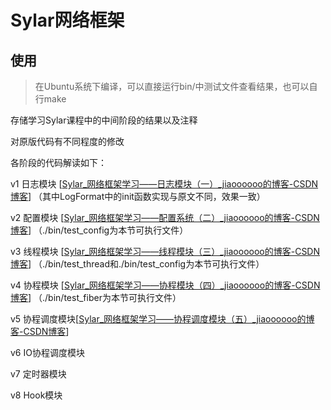# Sylar网络框架

## 使用

> 在Ubuntu系统下编译，可以直接运行bin/中测试文件查看结果，也可以自行make

存储学习Sylar课程中的中间阶段的结果以及注释

对原版代码有不同程度的修改

各阶段的代码解读如下：

v1		日志模块		[[Sylar_网络框架学习——日志模块（一）_jiaoooooo的博客-CSDN博客](https://blog.csdn.net/jiaoooooo/article/details/127548015)]		（其中LogFormat中的init函数实现与原文不同，效果一致）

v2		配置模块		[[Sylar_网络框架学习——配置系统（二）_jiaoooooo的博客-CSDN博客](https://blog.csdn.net/jiaoooooo/article/details/127671424)]		（./bin/test_config为本节可执行文件）

v3		线程模块		[[Sylar_网络框架学习——线程模块（三）_jiaoooooo的博客-CSDN博客](https://blog.csdn.net/jiaoooooo/article/details/128239236)]		（./bin/test_thread和./bin/test_config为本节可执行文件）

v4		协程模块		[[Sylar_网络框架学习——协程模块（四）_jiaoooooo的博客-CSDN博客](https://blog.csdn.net/jiaoooooo/article/details/128243325)]		（./bin/test_fiber为本节可执行文件）

v5		协程调度模块[[Sylar_网络框架学习——协程调度模块（五）_jiaoooooo的博客-CSDN博客](https://blog.csdn.net/jiaoooooo/article/details/128461900)]

v6		IO协程调度模块

v7		定时器模块

v8		Hook模块